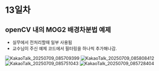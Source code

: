 # 13일차

## openCV 내의 MOG2 배경차분법 예제
- 실무에서 전처리할때 일부 사용됨
- 교수님이 주신 예제 코드에서 필터링을 하나씩 추가해나감.

![KakaoTalk_20250709_085709399](https://github.com/user-attachments/assets/f92eb082-8fbc-4135-8a66-f0045d5063df)
![KakaoTalk_20250709_085808412](https://github.com/user-attachments/assets/6e5c5a55-e79a-4092-819a-6492445a0498)
![KakaoTalk_20250709_085751043](https://github.com/user-attachments/assets/9e196505-67c4-4cee-b610-44af5918df5b)
![KakaoTalk_20250709_085728404](https://github.com/user-attachments/assets/503c3f6c-a3b3-45bc-ada6-e7e7b998e57a)
